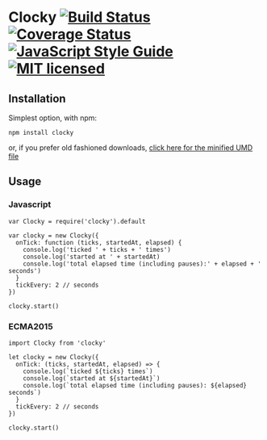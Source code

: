 # Clocky [![Build Status](https://travis-ci.org/motanelu/clocky.svg?branch=master)](https://travis-ci.org/motanelu/clocky) [![Coverage Status](https://coveralls.io/repos/github/motanelu/clocky/badge.svg?branch=master)](https://coveralls.io/github/motanelu/clocky?branch=master) [![JavaScript Style Guide](https://img.shields.io/badge/code%20style-standard-brightgreen.svg)](http://standardjs.com/) [![MIT licensed](https://img.shields.io/badge/license-MIT-blue.svg)](https://github.com/motanelu/clocky/blob/master/LICENSE.md)

## Installation
Simplest option, with npm:

```
npm install clocky
```
or, if you prefer old fashioned downloads, [click here for the minified UMD file](https://raw.githubusercontent.com/motanelu/clocky/master/dist/clocky.min.js)

## Usage

### Javascript
```
var Clocky = require('clocky').default

var clocky = new Clocky({
  onTick: function (ticks, startedAt, elapsed) {
    console.log('ticked ' + ticks + ' times')
    console.log('started at ' + startedAt)
    console.log('total elapsed time (including pauses):' + elapsed + ' seconds')
  }
  tickEvery: 2 // seconds
})

clocky.start()

```

### ECMA2015
```
import Clocky from 'clocky'

let clocky = new Clocky({
  onTick: (ticks, startedAt, elapsed) => {
    console.log(`ticked ${ticks} times`)
    console.log(`started at ${startedAt}`)
    console.log(`total elapsed time (including pauses): ${elapsed} seconds`)
  }
  tickEvery: 2 // seconds
})

clocky.start()
```
